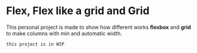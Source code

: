 # Flex, Flex like a grid and Grid
This personal project is made to show how different works **flexbox** and **grid** to make columns with min and automatic width.

`this project is in WIP`
